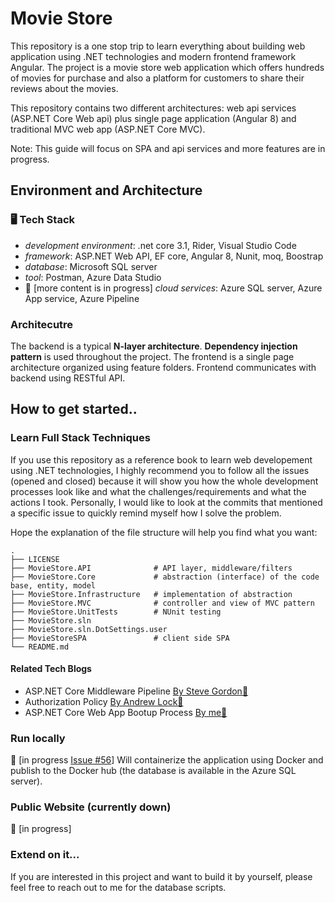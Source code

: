 # Movie Store

This repository is a one stop trip to learn everything about building web application using .NET technologies and modern frontend framework Angular. The project is a movie store web application which offers hundreds of movies for purchase and also a platform for customers to share their reviews about the movies.

This repository contains two different architectures: web api services (ASP.NET Core Web api) plus single page application (Angular 8) and traditional MVC web app (ASP.NET Core MVC).

Note: This guide will focus on SPA and api services and more features are in progress.

## Environment and Architecture

### 🖥 Tech Stack

- _development environment_: .net core 3.1, Rider, Visual Studio Code
- _framework_: ASP.NET Web API, EF core, Angular 8, Nunit, moq, Boostrap
- _database_: Microsoft SQL server
- _tool_: Postman, Azure Data Studio
- 📅 [more content is in progress] _cloud services_: Azure SQL server, Azure App service, Azure Pipeline

### Architecutre

The backend is a typical **N-layer architecture**. **Dependency injection pattern** is used throughout the project. The frontend is a single page architecture organized using feature folders. Frontend communicates with backend using RESTful API.

## How to get started..

### Learn Full Stack Techniques

If you use this repository as a reference book to learn web developement using .NET technologies, I highly recommend you to follow all the issues (opened and closed) because it will show you how the whole development processes look like and what the challenges/requirements and what the actions I took. Personally, I would like to look at the commits that mentioned a specific issue to quickly remind myself how I solve the problem.

Hope the explanation of the file structure will help you find what you want:

```shell
.
├── LICENSE
├── MovieStore.API              # API layer, middleware/filters
├── MovieStore.Core             # abstraction (interface) of the code base, entity, model
├── MovieStore.Infrastructure   # implementation of abstraction
├── MovieStore.MVC              # controller and view of MVC pattern
├── MovieStore.UnitTests        # NUnit testing
├── MovieStore.sln
├── MovieStore.sln.DotSettings.user
├── MovieStoreSPA               # client side SPA
└── README.md
```

#### Related Tech Blogs

- ASP.NET Core Middleware Pipeline [By Steve Gordon🔗](https://www.stevejgordon.co.uk/how-is-the-asp-net-core-middleware-pipeline-built)
- Authorization Policy [By Andrew Lock🔗](https://andrewlock.net/custom-authorisation-policies-and-requirements-in-asp-net-core/)
- ASP.NET Core Web App Bootup Process [By me🔗](https://siqiwang666.github.io/asp.net%20core%203.1/2020/07/ASP.NET/)

### Run locally

📅 [in progress [Issue #56](https://github.com/SiqiWang666/Movie-Store/issues/56)] Will containerize the application using Docker and publish to the Docker hub (the database is available in the Azure SQL server).

### Public Website (currently down)

📅 [in progress]

### Extend on it...

If you are interested in this project and want to build it by yourself, please feel free to reach out to me for the database scripts.
